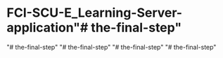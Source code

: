 # FCI-SCU-E_Learning-Server-application"# the-final-step" 
"# the-final-step" 
"# the-final-step" 
"# the-final-step" 
"# the-final-step" 
